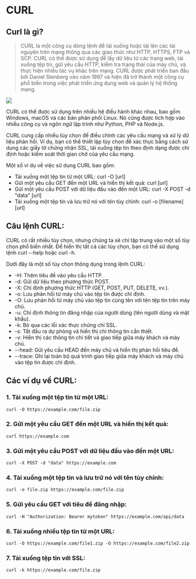 # CURL 

## Curl là gì?
> CURL là một công cụ dòng lệnh để tải xuống hoặc tải lên các tài nguyên trên mạng thông qua các giao thức như HTTP, HTTPS, FTP và SCP. CURL có thể được sử dụng để lấy dữ liệu từ các trang web, tải xuống tệp tin, gửi yêu cầu HTTP, kiểm tra trạng thái của máy chủ, và thực hiện nhiều tác vụ khác trên mạng. CURL được phát triển ban đầu bởi Daniel Stenberg vào năm 1997 và hiện đã trở thành một công cụ phổ biến trong việc phát triển ứng dụng web và quản lý hệ thống mạng.

![](https://encrypted-tbn0.gstatic.com/images?q=tbn:ANd9GcR6tWZKYq35174YInwfK9DtSujNiYDAlclPKw&usqp=CAU)

CURL có thể được sử dụng trên nhiều hệ điều hành khác nhau, bao gồm Windows, macOS và các bản phân phối Linux. Nó cũng được tích hợp vào nhiều công cụ và ngôn ngữ lập trình như Python, PHP và Node.js.

CURL cung cấp nhiều tùy chọn để điều chỉnh các yêu cầu mạng và xử lý dữ liệu phản hồi. Ví dụ, bạn có thể thiết lập tùy chọn để xác thực bằng cách sử dụng các giấy tờ chứng nhận SSL, tải xuống tệp tin theo định dạng được chỉ định hoặc kiểm soát thời gian chờ của yêu cầu mạng.

Một số ví dụ về việc sử dụng CURL bao gồm:
- Tải xuống một tệp tin từ một URL: curl -O [url]
- Gửi một yêu cầu GET đến một URL và hiển thị kết quả: curl [url]
- Gửi một yêu cầu POST với dữ liệu đầu vào đến một URL: curl  -X POST -d "data" [url]
- Tải xuống một tệp tin và lưu trữ nó với tên tùy chỉnh: curl -o [filename] [url]

## Câu lệnh CURL:
CURL có rất nhiều tùy chọn, nhưng chúng ta sẽ chỉ tập trung vào một số tùy chọn phổ biến nhất. Để hiển thị tất cả các tùy chọn, bạn có thể sử dụng lệnh curl --help hoặc curl -h.

Dưới đây là một số tùy chọn thông dụng trong lệnh CURL:
* -H: Thêm tiêu đề vào yêu cầu HTTP.
* -d: Gửi dữ liệu theo phương thức POST.
* -X: Chỉ định phương thức HTTP (GET, POST, PUT, DELETE, vv.).
* -o: Lưu phản hồi từ máy chủ vào tệp tin được chỉ định.
* -O: Lưu phản hồi từ máy chủ vào tệp tin cùng tên với tên tệp tin trên máy chủ.
* -u: Chỉ định thông tin đăng nhập của người dùng (tên người dùng và mật khẩu).
* -k: Bỏ qua các lỗi xác thực chứng chỉ SSL.
* -s: Tắt đầu ra dự phòng và hiển thị chỉ thông tin cần thiết.
* -v: Hiển thị các thông tin chi tiết và giao tiếp giữa máy khách và máy chủ.
* --head: Gửi yêu cầu HEAD đến máy chủ và hiển thị phản hồi tiêu đề.
* --trace: Ghi lại toàn bộ quá trình giao tiếp giữa máy khách và máy chủ vào tệp tin được chỉ định.

## Các ví dụ về CURL:
### 1. Tải xuống một tệp tin từ một URL:
```
curl -O https://example.com/file.zip
```

### 2. Gửi một yêu cầu GET đến một URL và hiển thị kết quả:
```
curl https://example.com
```

### 3. Gửi một yêu cầu POST với dữ liệu đầu vào đến một URL:
```
curl -X POST -d "data" https://example.com
```

### 4. Tải xuống một tệp tin và lưu trữ nó với tên tùy chỉnh:
```
curl -o file.zip https://example.com/file.zip
```

### 5. Gửi yêu cầu GET với tiêu đề đăng nhập:
```
curl -H "Authorization: Bearer mytoken" https://example.com/api/data
```

### 6. Tải xuống nhiều tệp tin từ một URL:
```
curl -O https://example.com/file1.zip -O https://example.com/file2.zip
```

### 7. Tải xuống tệp tin với SSL:
```
curl -k https://example.com/file.zip
```